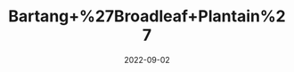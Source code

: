 ---
title: 'Bartang+%27Broadleaf+Plantain%27'
date: '2022-09-02' 
metatag: '' 
inventory: '0' 
draft: false 
# meta description 
shortDescripton: ''
description: 'Seed'
longdescription: ''
featured: True
# product Price
price: '80.0'
# Product Short Description
shortDescription: ''
productID: '490142BA-9E2A-ED11-9968-005056B3A416'
type: 'products'
category: 'Seed' 
thumnailproduct: 'https://aminsaddiquidawakhana.eralive.net/images/products/490142BA-9E2A-ED11-9968-005056B3A4161.png' 
images:
  - image: 'images/products/490142BA-9E2A-ED11-9968-005056B3A4161.png'  
Variants:
---